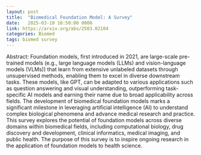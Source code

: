 ```yaml
---
layout: post
title:  "Biomedical Foundation Model: A Survey"
date:   2025-03-10 16:50:00 0000
link: https://arxiv.org/abs/2503.02104
categories: Biomed
tags: biomed survey
---
```


Abstract: Foundation models, first introduced in 2021, are large-scale pre-trained models (e.g., large language models (LLMs) and vision-language models (VLMs)) that learn from extensive unlabeled datasets through unsupervised methods, enabling them to excel in diverse downstream tasks. These models, like GPT, can be adapted to various applications such as question answering and visual understanding, outperforming task-specific AI models and earning their name due to broad applicability across fields. The development of biomedical foundation models marks a significant milestone in leveraging artificial intelligence (AI) to understand complex biological phenomena and advance medical research and practice. This survey explores the potential of foundation models across diverse domains within biomedical fields, including computational biology, drug discovery and development, clinical informatics, medical imaging, and public health. The purpose of this survey is to inspire ongoing research in the application of foundation models to health science.